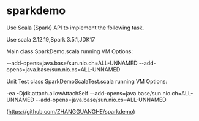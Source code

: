 # sparkdemo

Use Scala (Spark) API to implement the following task.

Use scala 2.12.19,Spark 3.5.1,JDK17

Main class SparkDemo.scala running VM Options:

--add-opens=java.base/sun.nio.ch=ALL-UNNAMED --add-opens=java.base/sun.nio.cs=ALL-UNNAMED

Unit Test class SparkDemoScalaTest.scala running VM Options:

-ea -Djdk.attach.allowAttachSelf --add-opens=java.base/sun.nio.ch=ALL-UNNAMED --add-opens=java.base/sun.nio.cs=ALL-UNNAMED

(https://github.com/ZHANGGUANGHE/sparkdemo)
